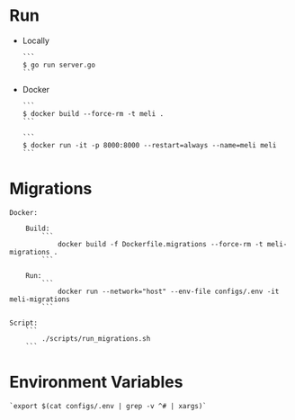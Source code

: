 # Run

- Locally

      ```
      $ go run server.go
      ```

- Docker

      ```
      $ docker build --force-rm -t meli .
      ```

      ```
      $ docker run -it -p 8000:8000 --restart=always --name=meli meli
      ```
 
 
# Migrations
    Docker:
    
        Build:
            ```
                docker build -f Dockerfile.migrations --force-rm -t meli-migrations .
            ```      
            
        Run:
            ```
                docker run --network="host" --env-file configs/.env -it meli-migrations
            ```
    
    Script:
        ```
            ./scripts/run_migrations.sh
        ```
# Environment Variables

    `export $(cat configs/.env | grep -v ^# | xargs)`
